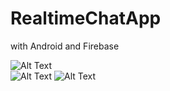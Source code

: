 # RealtimeChatApp
with Android and Firebase

<p>
  
  
  
![Alt Text](https://media.giphy.com/media/iDOzkTcx9SlErctP19/giphy.gif)  
![Alt Text](https://media.giphy.com/media/Xd22zcVe6ZCsV0glkZ/giphy.gif) 
![Alt Text](https://media.giphy.com/media/ZEIEOEt7RO4Rfk6li3/giphy.gif)




</p>
